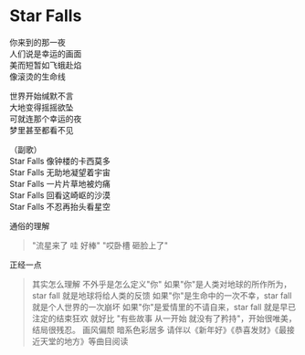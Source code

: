 # Star Falls

你来到的那一夜  
人们说是幸运的画面  
美而短暂如飞蛾赴焰  
像滚烫的生命线  

世界开始缄默不言  
大地变得摇摇欲坠  
可就连那个幸运的夜  
梦里甚至都看不见  

（副歌）  
Star Falls  像钟楼的卡西莫多  
Star Falls  无助地凝望着宇宙  
Star Falls  一片片草地被灼痛  
Star Falls  回看这崎岖的沙漠  
Star Falls  不忍再抬头看星空  


通俗的理解  

>"流星来了 哇 好棒"
"哎卧槽  砸脸上了"

正经一点

>其实怎么理解 不外乎是怎么定义"你"
如果"你"是人类对地球的所作所为，star fall 就是地球将给人类的反馈
如果"你"是生命中的一次不幸，star fall 就是个人世界的一次崩坏
如果"你"是爱情里的不请自来，star fall 就是早已注定的结束狂欢
就好比 "有些故事 从一开始 就没有了矜持"，开始很唯美，结局很残忍。
画风偏颓 暗系色彩居多
请伴以《新年好》《恭喜发财》《最接近天堂的地方》等曲目阅读














